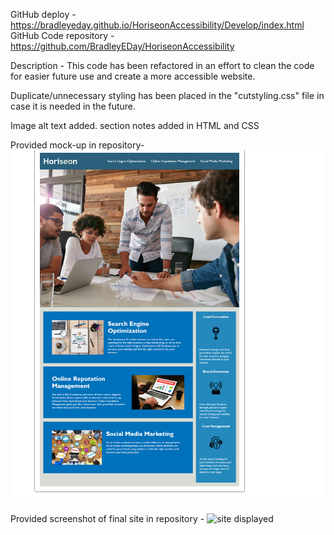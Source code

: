 

GitHub deploy - https://bradleyeday.github.io/HoriseonAccessibility/Develop/index.html
GitHub Code repository - https://github.com/BradleyEDay/HoriseonAccessibility

Description - This code has been refactored in an effort to clean the code for easier future use and create a more accessible website. 

Duplicate/unnecessary styling has been placed in the "cutstyling.css" file in case it is needed in the future. 

Image alt text added. section notes added in HTML and CSS

Provided mock-up in repository- ![mock up](./mock-up.png?raw=true "mock up")

Provided screenshot of final site in repository - ![site displayed](./ "site displayed")